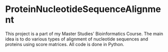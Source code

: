 # ProteinNucleotideSequenceAlignment
This project is a part of my Master Studies' Bioinformatics Course. The main idea is to do various types of alignment of nucleotide sequences and proteins using score matrices. All code is done in Python.

